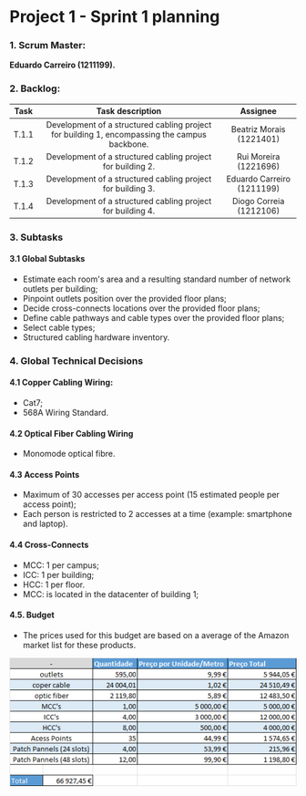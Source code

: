 # Project 1 - Sprint 1 planning #

### 1. Scrum Master: ###
**Eduardo Carreiro (1211199).**

### 2. Backlog: ###

| Task  |                                       Task description                                        |          Assignee          |
|:-----:|:---------------------------------------------------------------------------------------------:|:--------------------------:|
| T.1.1 | Development of a structured cabling project for building 1, encompassing the campus backbone. |  Beatriz Morais (1221401)  |
| T.1.2 |                  Development of a structured cabling project for building 2.                  |   Rui Moreira (1221696)    |
| T.1.3 |                  Development of a structured cabling project for building 3.                  | Eduardo Carreiro (1211199) |
| T.1.4 |                  Development of a structured cabling project for building 4.                  |  Diogo Correia (1212106)   |

### 3. Subtasks ###
#### 3.1 Global Subtasks ####

- Estimate each room's area and a resulting standard number of network outlets per building;
- Pinpoint outlets position over the provided floor plans;
- Decide cross-connects locations over the provided floor plans;
- Define cable pathways and cable types over the provided floor plans;
- Select cable types;
- Structured cabling hardware inventory.

### 4. Global Technical Decisions ###

#### 4.1 Copper Cabling Wiring: ####
- Cat7;
- 568A Wiring Standard.

#### 4.2 Optical Fiber Cabling Wiring ####
- Monomode optical fibre.

#### 4.3 Access Points ####
- Maximum of 30 accesses per access point (15 estimated people per access point);
- Each person is restricted to 2 accesses at a time (example: smartphone and laptop).

#### 4.4 Cross-Connects ####
- MCC: 1 per campus;
- ICC: 1 per building;
- HCC: 1 per floor.
- MCC: is located in the datacenter of building 1;

#### 4.5. Budget ####
- The prices used for this budget are based on a average of the Amazon market list for these products.

![budget.png](budget.png)
